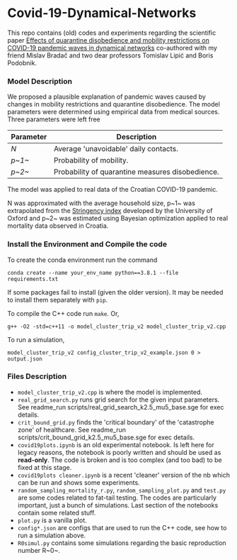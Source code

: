 # Covid-19-Dynamical-Networks
This repo contains (old) codes and experiments regarding the scientific paper [Effects of quarantine disobedience and mobility restrictions on COVID-19 pandemic waves in dynamical networks](https://www.sciencedirect.com/science/article/pii/S0960077921005543) co-authored with my friend Mislav Bradač and two dear professors Tomislav Lipić and Boris Podobnik. 

### Model Description
We proposed a plausible explanation of pandemic waves caused by changes in mobility restrictions and quarantine disobedience. The model parameters were determined using empirical data from medical sources. Three parameters were left free


| Parameter | Description |
| ------ | ----------- |
| *N*   | Average 'unavoidable' daily contacts. |
| *p~1~* | Probability of mobility. |
| *p~2~* | Probability of quarantine measures disobedience. |



The model was applied to real data of the Croatian COVID-19 pandemic. 

N was approximated with the average household size, p~1~ was extrapolated from the [Stringency index](https://ourworldindata.org/explorers/covid?uniformYAxis=0&hideControls=true&Metric=Stringency+index&Interval=7-day+rolling+average&Relative+to+Population=true&Color+by+test+positivity=false&country=USA%7EITA%7ECAN%7EDEU%7EGBR%7EFRA&hideControls=true) developed by the University of Oxford and p~2~ was estimated using
Bayesian optimization applied to real mortality data observed in Croatia. 

### Install the Environment and Compile the code
To create the conda environment run the command
```
conda create --name your_env_name python==3.8.1 --file requirements.txt
```
If some packages fail to install (given the older version). It may be needed to install them separately with `pip`.

To compile the C++ code run `make`. Or,
 
```
g++ -O2 -std=c++11 -o model_cluster_trip_v2 model_cluster_trip_v2.cpp
```

To run a simulation,

```
model_cluster_trip_v2 config_cluster_trip_v2_example.json 0 > output.json
```

### Files Description

- `model_cluster_trip_v2.cpp` is where the model is implemented.
- `real_grid_search.py` runs grid search for the given input parameters. See readme_run scripts/real_grid_search_k2.5_mu5_base.sge for exec details.
- `crit_bound_grid.py` finds the 'critical boundary' of the 'catastrophe zone' of healthcare. See readme_run scripts/crit_bound_grid_k2.5_mu5_base.sge for exec details.
- `covid19plots.ipynb` is an old experimental notebook. Is left here for legacy reasons, the notebook is poorly written and should be used as **read-only**.  The code is broken and is too complex (and too bad) to be fixed at this stage.
- `covid19plots cleaner.ipynb` is a recent 'cleaner' version of the nb which can be run and shows some experiments.
- `random_sampling_mortality_r.py`, `random_sampling_plot.py` and `test.py` are some codes related to fat-tail testing. The codes are particularly important, just a bunch of simulations. Last section of the notebooks contain some related stuff.
- `plot.py` is a vanilla plot.
- `config*.json` are configs that are used to run the C++ code, see how to run a simulation above.
- `R0simul.py` contains some simulations regarding the basic reproduction number R~0~.

